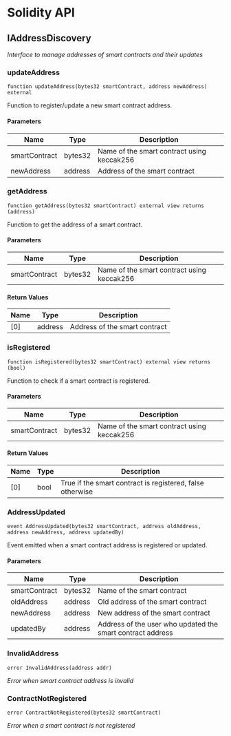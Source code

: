 # Solidity API

## IAddressDiscovery

_Interface to manage addresses of smart contracts and their updates_

### updateAddress

```solidity
function updateAddress(bytes32 smartContract, address newAddress) external
```

Function to register/update a new smart contract address.

#### Parameters

| Name | Type | Description |
| ---- | ---- | ----------- |
| smartContract | bytes32 | Name of the smart contract using keccak256 |
| newAddress | address | Address of the smart contract |

### getAddress

```solidity
function getAddress(bytes32 smartContract) external view returns (address)
```

Function to get the address of a smart contract.

#### Parameters

| Name | Type | Description |
| ---- | ---- | ----------- |
| smartContract | bytes32 | Name of the smart contract using keccak256 |

#### Return Values

| Name | Type | Description |
| ---- | ---- | ----------- |
| [0] | address | Address of the smart contract |

### isRegistered

```solidity
function isRegistered(bytes32 smartContract) external view returns (bool)
```

Function to check if a smart contract is registered.

#### Parameters

| Name | Type | Description |
| ---- | ---- | ----------- |
| smartContract | bytes32 | Name of the smart contract using keccak256 |

#### Return Values

| Name | Type | Description |
| ---- | ---- | ----------- |
| [0] | bool | True if the smart contract is registered, false otherwise |

### AddressUpdated

```solidity
event AddressUpdated(bytes32 smartContract, address oldAddress, address newAddress, address updatedBy)
```

Event emitted when a smart contract address is registered or updated.

#### Parameters

| Name | Type | Description |
| ---- | ---- | ----------- |
| smartContract | bytes32 | Name of the smart contract |
| oldAddress | address | Old address of the smart contract |
| newAddress | address | New address of the smart contract |
| updatedBy | address | Address of the user who updated the smart contract address |

### InvalidAddress

```solidity
error InvalidAddress(address addr)
```

_Error when smart contract address is invalid_

### ContractNotRegistered

```solidity
error ContractNotRegistered(bytes32 smartContract)
```

_Error when a smart contract is not registered_

